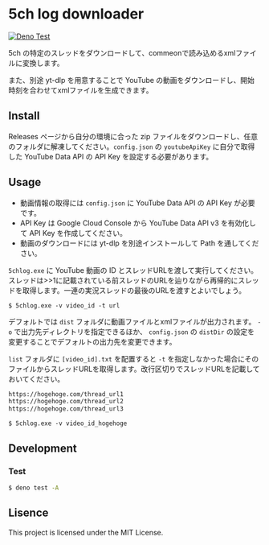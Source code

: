 # 5ch log downloader

[![Deno Test](https://github.com/y-moriya/5chlog/actions/workflows/deno_test.yml/badge.svg)](https://github.com/y-moriya/5chlog/actions/workflows/deno_test.yml)

5ch の特定のスレッドをダウンロードして、commeonで読み込めるxmlファイルに変換します。

また、別途 yt-dlp を用意することで YouTube の動画をダウンロードし、開始時刻を合わせてxmlファイルを生成できます。

## Install

Releases ページから自分の環境に合った zip ファイルをダウンロードし、任意のフォルダに解凍してください。`config.json` の `youtubeApiKey` に自分で取得した YouTube Data API の API Key を設定する必要があります。

## Usage

- 動画情報の取得には `config.json` に YouTube Data API の API Key が必要です。
- API Key は Google Cloud Console から YouTube Data API v3 を有効化して API Key を作成してください。
- 動画のダウンロードには yt-dlp を別途インストールして Path を通してください。

`5chlog.exe` に YouTube 動画の ID とスレッドURLを渡して実行してください。スレッドは>>1に記載されている前スレッドのURLを辿りながら再帰的にスレッドを取得します。一連の実況スレッドの最後のURLを渡すとよいでしょう。

```windows
$ 5chlog.exe -v video_id -t url
```

デフォルトでは `dist` フォルダに動画ファイルとxmlファイルが出力されます。 `-o` で出力先ディレクトリを指定できるほか、 `config.json` の `distDir` の設定を変更することでデフォルトの出力先を変更できます。

`list` フォルダに `[video_id].txt` を配置すると `-t` を指定しなかった場合にそのファイルからスレッドURLを取得します。改行区切りでスレッドURLを記載しておいてください。

```list/video_id_hogehoge.txt
https://hogehoge.com/thread_url1
https://hogehoge.com/thread_url2
https://hogehoge.com/thread_url3
```

```shell
$ 5chlog.exe -v video_id_hogehoge
```

## Development

### Test

```bash
$ deno test -A
```

## Lisence

This project is licensed under the MIT License.
